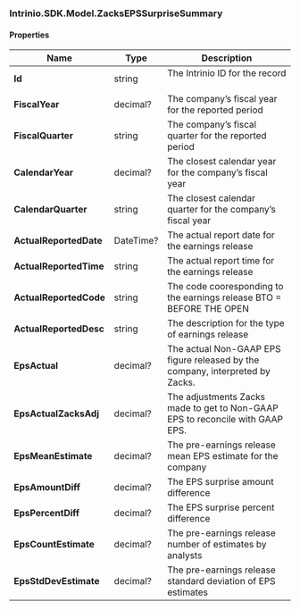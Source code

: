 [//]: # (CLASS:Intrinio.SDK.Model.ZacksEPSSurpriseSummary)

[//]: # (KIND:object)

### Intrinio.SDK.Model.ZacksEPSSurpriseSummary
#### Properties

[//]: # (START_DEFINITION)

Name | Type | Description
------------ | ------------- | -------------
**Id** | string | The Intrinio ID for the record &nbsp;
**FiscalYear** | decimal? | The company’s fiscal year for the reported period &nbsp;
**FiscalQuarter** | string | The company’s fiscal quarter for the reported period &nbsp;
**CalendarYear** | decimal? | The closest calendar year for the company’s fiscal year &nbsp;
**CalendarQuarter** | string | The closest calendar quarter for the company’s fiscal year &nbsp;
**ActualReportedDate** | DateTime? | The actual report date for the earnings release &nbsp;
**ActualReportedTime** | string | The actual report time for the earnings release &nbsp;
**ActualReportedCode** | string | The code cooresponding to the earnings release  BTO &#x3D; BEFORE THE OPEN | DTM &#x3D; DURING THE MARKET | AMC &#x3D; AFTER MARKET CLOSE &nbsp;
**ActualReportedDesc** | string | The description for the type of earnings release &nbsp;
**EpsActual** | decimal? | The actual Non-GAAP EPS figure released by the company, interpreted by Zacks. &nbsp;
**EpsActualZacksAdj** | decimal? | The adjustments Zacks made to get to Non-GAAP EPS to reconcile with GAAP EPS. &nbsp;
**EpsMeanEstimate** | decimal? | The pre-earnings release mean EPS estimate for the company &nbsp;
**EpsAmountDiff** | decimal? | The EPS surprise amount difference &nbsp;
**EpsPercentDiff** | decimal? | The EPS surprise percent difference &nbsp;
**EpsCountEstimate** | decimal? | The pre-earnings release number of estimates by analysts &nbsp;
**EpsStdDevEstimate** | decimal? | The pre-earnings release standard deviation of EPS estimates &nbsp;

[//]: # (END_DEFINITION)


